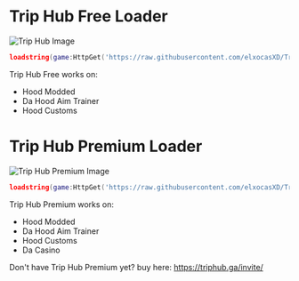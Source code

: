 # Trip Hub Free Loader
![Trip Hub Image](https://i.imgur.com/re1Ci6f.png)
```lua
loadstring(game:HttpGet('https://raw.githubusercontent.com/elxocasXD/Trip-Hub/main/Free%20Loader.lua'))()
```
Trip Hub Free works on:
- Hood Modded
- Da Hood Aim Trainer
- Hood Customs


# Trip Hub Premium Loader
![Trip Hub Premium Image](https://i.imgur.com/ttxHEDQ.png)
```lua
loadstring(game:HttpGet('https://raw.githubusercontent.com/elxocasXD/Trip-Hub/main/Premium%20Loader.lua'))()
```
Trip Hub Premium works on:
- Hood Modded
- Da Hood Aim Trainer
- Hood Customs
- Da Casino

Don't have Trip Hub Premium yet? buy here:
https://triphub.ga/invite/
